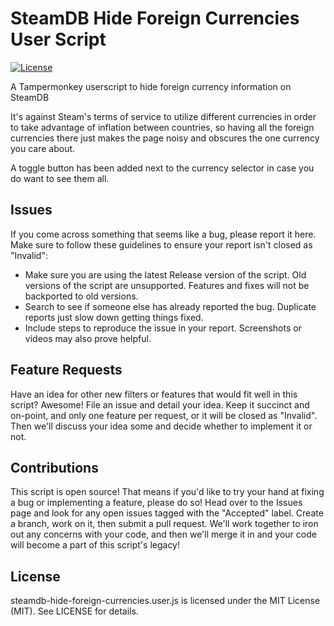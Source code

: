 # SteamDB Hide Foreign Currencies User Script
[![License](https://img.shields.io/github/license/Drakmyth/steamdb-hide-foreign-currencies)](https://github.com/Drakmyth/steamdb-hide-foreign-currencies/blob/master/LICENSE.md)

A Tampermonkey userscript to hide foreign currency information on SteamDB

It's against Steam's terms of service to utilize different currencies in order to take advantage of inflation between countries, so having all the foreign currencies there just makes the page noisy and obscures the one currency you care about.

A toggle button has been added next to the currency selector in case you do want to see them all.

Issues
--------------------
If you come across something that seems like a bug, please report it here. Make sure to follow these guidelines to ensure your report isn't closed as "Invalid":

* Make sure you are using the latest Release version of the script. Old versions of the script are unsupported. Features and fixes will not be backported to old versions.
* Search to see if someone else has already reported the bug. Duplicate reports just slow down getting things fixed.
* Include steps to reproduce the issue in your report. Screenshots or videos may also prove helpful.

Feature Requests
----------------
Have an idea for other new filters or features that would fit well in this script? Awesome! File an issue and detail your idea. Keep it succinct and on-point, and only one feature per request, or it will be closed as "Invalid". Then we'll discuss your idea some and decide whether to implement it or not.

Contributions
-------------
This script is open source! That means if you'd like to try your hand at fixing a bug or implementing a feature, please do so! Head over to the Issues page and look for any open issues tagged with the "Accepted" label. Create a branch, work on it, then submit a pull request. We'll work together to iron out any concerns with your code, and then we'll merge it in and your code will become a part of this script's legacy!

License
-------
steamdb-hide-foreign-currencies.user.js is licensed under the MIT License (MIT). See LICENSE for details.
